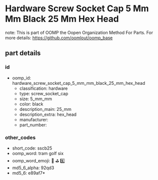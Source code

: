 # Hardware Screw Socket Cap 5 Mm Mm Black 25 Mm Hex Head  

note: This is part of OOMP the Oopen Organization Method For Parts. For more details: https://github.com/oomlout/oomp_base

##  part details





### id
* oomp_id: hardware_screw_socket_cap_5_mm_mm_black_25_mm_hex_head
  * classification: hardware
  * type: screw_socket_cap
  * size: 5_mm_mm
  * color: black
  * description_main: 25_mm
  * description_extra: hex_head
  * manufacturer: 
  * part_number: 

### other_codes
* short_code: sscb25
* oomp_word: tram golf six
* oomp_word_emoji: :tram: :golf: :six:
* md5_6_alpha: 92qd3
* md5_6: e89af7* 